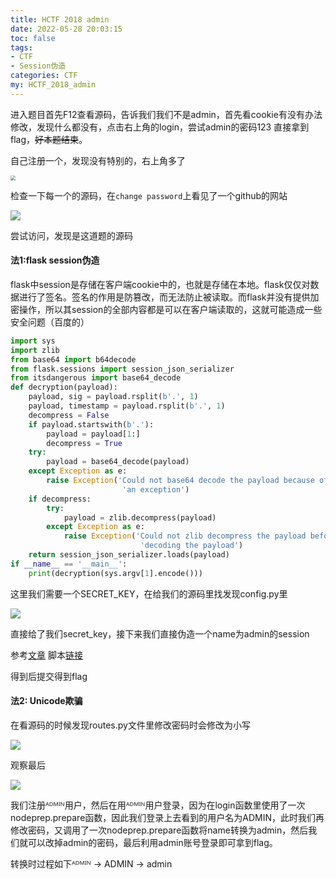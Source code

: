 ```yaml
---
title: HCTF 2018 admin
date: 2022-05-28 20:03:15
toc: false
tags:
- CTF
- Session伪造
categories: CTF
my: HCTF_2018_admin
---
```


进入题目首先F12查看源码，告诉我们我们不是admin，首先看cookie有没有办法修改，发现什么都没有，点击右上角的login，尝试admin的密码123 直接拿到flag，~~好本题结束~~。

自己注册一个，发现没有特别的，右上角多了

<img src="https://nssctf.wdf.ink/img/xmj/image-20220528201006578.png" style="zoom:50%;" />

检查一下每一个的源码，在`change password`上看见了一个github的网站

![](https://nssctf.wdf.ink/img/xmj/image-20220528201128739.png)

尝试访问，发现是这道题的源码

#### 法1:flask session伪造

​         flask中session是存储在客户端cookie中的，也就是存储在本地。flask仅仅对数据进行了签名。签名的作用是防篡改，而无法防止被读取。而flask并没有提供加密操作，所以其session的全部内容都是可以在客户端读取的，这就可能造成一些安全问题（百度的）

```python
import sys
import zlib
from base64 import b64decode
from flask.sessions import session_json_serializer
from itsdangerous import base64_decode
def decryption(payload):
    payload, sig = payload.rsplit(b'.', 1)
    payload, timestamp = payload.rsplit(b'.', 1)
    decompress = False
    if payload.startswith(b'.'):
        payload = payload[1:]
        decompress = True
    try:
        payload = base64_decode(payload)
    except Exception as e:
        raise Exception('Could not base64 decode the payload because of '
                         'an exception')
    if decompress:
        try:
            payload = zlib.decompress(payload)
        except Exception as e:
            raise Exception('Could not zlib decompress the payload before '
                             'decoding the payload')
    return session_json_serializer.loads(payload)
if __name__ == '__main__':
    print(decryption(sys.argv[1].encode()))

```

这里我们需要一个SECRET_KEY，在给我们的源码里找发现config.py里

![](https://nssctf.wdf.ink/img/xmj/image-20220528210917372.png)

直接给了我们secret_key，接下来我们直接伪造一个name为admin的session

参考[文章](https://www.leavesongs.com/PENETRATION/client-session-security.html) 脚本[链接](https://github.com/noraj/flask-session-cookie-manager)

得到后提交得到flag

#### 法2: Unicode欺骗

在看源码的时候发现routes.py文件里修改密码时会修改为小写

![](https://nssctf.wdf.ink/img/xmj/image-20220528212213502.png)

观察最后

![](https://nssctf.wdf.ink/img/xmj/image-20220528212304827.png)

我们注册ᴬᴰᴹᴵᴺ用户，然后在用ᴬᴰᴹᴵᴺ用户登录，因为在login函数里使用了一次nodeprep.prepare函数，因此我们登录上去看到的用户名为ADMIN，此时我们再修改密码，又调用了一次nodeprep.prepare函数将name转换为admin，然后我们就可以改掉admin的密码，最后利用admin账号登录即可拿到flag。

转换时过程如下ᴬᴰᴹᴵᴺ -> ADMIN -> admin

